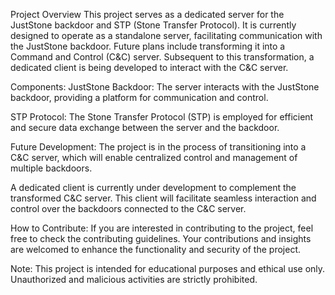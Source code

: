 
Project Overview
This project serves as a dedicated server for the JustStone backdoor and STP (Stone Transfer Protocol). It is currently designed to operate as a standalone server, facilitating communication with the JustStone backdoor. Future plans include transforming it into a Command and Control (C&C) server. Subsequent to this transformation, a dedicated client is being developed to interact with the C&C server.

Components:
JustStone Backdoor: The server interacts with the JustStone backdoor, providing a platform for communication and control.

STP Protocol: The Stone Transfer Protocol (STP) is employed for efficient and secure data exchange between the server and the backdoor.

Future Development:
The project is in the process of transitioning into a C&C server, which will enable centralized control and management of multiple backdoors.

A dedicated client is currently under development to complement the transformed C&C server. This client will facilitate seamless interaction and control over the backdoors connected to the C&C server.

How to Contribute:
If you are interested in contributing to the project, feel free to check the contributing guidelines. Your contributions and insights are welcomed to enhance the functionality and security of the project.

Note: This project is intended for educational purposes and ethical use only. Unauthorized and malicious activities are strictly prohibited.
